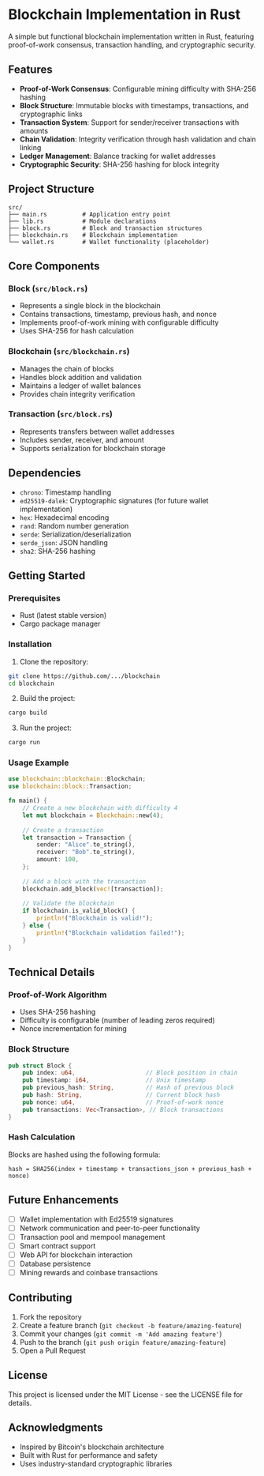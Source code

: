 # Blockchain Implementation in Rust

A simple but functional blockchain implementation written in Rust, featuring proof-of-work consensus, transaction handling, and cryptographic security.

## Features

- **Proof-of-Work Consensus**: Configurable mining difficulty with SHA-256 hashing
- **Block Structure**: Immutable blocks with timestamps, transactions, and cryptographic links
- **Transaction System**: Support for sender/receiver transactions with amounts
- **Chain Validation**: Integrity verification through hash validation and chain linking
- **Ledger Management**: Balance tracking for wallet addresses
- **Cryptographic Security**: SHA-256 hashing for block integrity

## Project Structure

```
src/
├── main.rs          # Application entry point
├── lib.rs           # Module declarations
├── block.rs         # Block and transaction structures
├── blockchain.rs    # Blockchain implementation
└── wallet.rs        # Wallet functionality (placeholder)
```

## Core Components

### Block (`src/block.rs`)
- Represents a single block in the blockchain
- Contains transactions, timestamp, previous hash, and nonce
- Implements proof-of-work mining with configurable difficulty
- Uses SHA-256 for hash calculation

### Blockchain (`src/blockchain.rs`)
- Manages the chain of blocks
- Handles block addition and validation
- Maintains a ledger of wallet balances
- Provides chain integrity verification

### Transaction (`src/block.rs`)
- Represents transfers between wallet addresses
- Includes sender, receiver, and amount
- Supports serialization for blockchain storage

## Dependencies

- `chrono`: Timestamp handling
- `ed25519-dalek`: Cryptographic signatures (for future wallet implementation)
- `hex`: Hexadecimal encoding
- `rand`: Random number generation
- `serde`: Serialization/deserialization
- `serde_json`: JSON handling
- `sha2`: SHA-256 hashing

## Getting Started

### Prerequisites

- Rust (latest stable version)
- Cargo package manager

### Installation

1. Clone the repository:
```bash
git clone https://github.com/.../blockchain
cd blockchain
```

2. Build the project:
```bash
cargo build
```

3. Run the project:
```bash
cargo run
```

### Usage Example

```rust
use blockchain::blockchain::Blockchain;
use blockchain::block::Transaction;

fn main() {
    // Create a new blockchain with difficulty 4
    let mut blockchain = Blockchain::new(4);
    
    // Create a transaction
    let transaction = Transaction {
        sender: "Alice".to_string(),
        receiver: "Bob".to_string(),
        amount: 100,
    };
    
    // Add a block with the transaction
    blockchain.add_block(vec![transaction]);
    
    // Validate the blockchain
    if blockchain.is_valid_block() {
        println!("Blockchain is valid!");
    } else {
        println!("Blockchain validation failed!");
    }
}
```

## Technical Details

### Proof-of-Work Algorithm
- Uses SHA-256 hashing
- Difficulty is configurable (number of leading zeros required)
- Nonce incrementation for mining

### Block Structure
```rust
pub struct Block {
    pub index: u64,                    // Block position in chain
    pub timestamp: i64,                // Unix timestamp
    pub previous_hash: String,         // Hash of previous block
    pub hash: String,                  // Current block hash
    pub nonce: u64,                    // Proof-of-work nonce
    pub transactions: Vec<Transaction>, // Block transactions
}
```

### Hash Calculation
Blocks are hashed using the following formula:
```
hash = SHA256(index + timestamp + transactions_json + previous_hash + nonce)
```

## Future Enhancements

- [ ] Wallet implementation with Ed25519 signatures
- [ ] Network communication and peer-to-peer functionality
- [ ] Transaction pool and mempool management
- [ ] Smart contract support
- [ ] Web API for blockchain interaction
- [ ] Database persistence
- [ ] Mining rewards and coinbase transactions

## Contributing

1. Fork the repository
2. Create a feature branch (`git checkout -b feature/amazing-feature`)
3. Commit your changes (`git commit -m 'Add amazing feature'`)
4. Push to the branch (`git push origin feature/amazing-feature`)
5. Open a Pull Request

## License

This project is licensed under the MIT License - see the LICENSE file for details.

## Acknowledgments

- Inspired by Bitcoin's blockchain architecture
- Built with Rust for performance and safety
- Uses industry-standard cryptographic libraries 